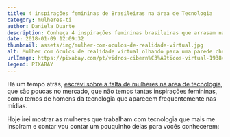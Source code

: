 ```yaml
---
title: 4 inspirações femininas de Brasileiras na área de Tecnologia
category: mulheres-ti
author: Daniela Duarte
description: Conheça 4 inspirações femininas brasileiras que arrasam na área de tecnologia.
date: 2018-01-09 12:09:32
thumbnail: assets/img/mulher-com-oculos-de-realidade-virtual.jpg
alt: Mulher com óculos de realidade virtual olhando para uma parede cheia de códigos
urlImage: https://pixabay.com/pt/vidros-cibern%C3%A9ticos-virtual-1938449/
legend: PIXABAY
---
```

<!--StartFragment-->

Há um tempo atrás, [escrevi sobre a falta de mulheres na área de tecnologia](http://danieladuarte.com.br/blog/tecnologia-e-so-coisa-de-homem.html), que são poucas no mercado, que não temos tantas inspirações femininas, como temos de homens da tecnologia que aparecem frequentemente nas mídias.

Hoje irei mostrar as mulheres que trabalham com tecnologia que mais me inspiram e contar vou contar um pouquinho delas para vocês conhecerem:

<!--EndFragment-->